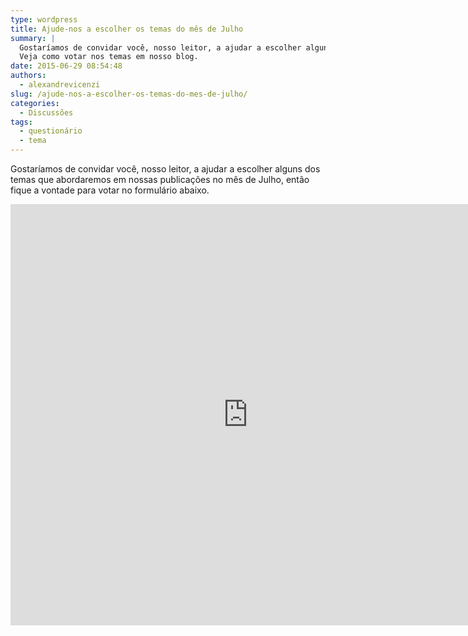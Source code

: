 ```yaml
---
type: wordpress
title: Ajude-nos a escolher os temas do mês de Julho
summary: |
  Gostaríamos de convidar você, nosso leitor, a ajudar a escolher alguns dos temas que abordaremos em nossas publicações no mês de Julho.
  Veja como votar nos temas em nosso blog.
date: 2015-06-29 08:54:48
authors:
  - alexandrevicenzi
slug: /ajude-nos-a-escolher-os-temas-do-mes-de-julho/
categories:
  - Discussões
tags:
  - questionário
  - tema
---
```


Gostaríamos de convidar você, nosso leitor, a ajudar a escolher alguns dos temas que abordaremos em nossas publicações no mês de Julho, então fique a vontade para votar no formulário abaixo.

<!--more-->

<iframe src="https://docs.google.com/forms/d/1pbbzMBbECj5vh_Frrbd27S61438bv0pkWD_tnlfqNlE/viewform?embedded=true" width="760" height="674" frameborder="0" marginwidth="0" marginheight="0">Carregando...</iframe>
